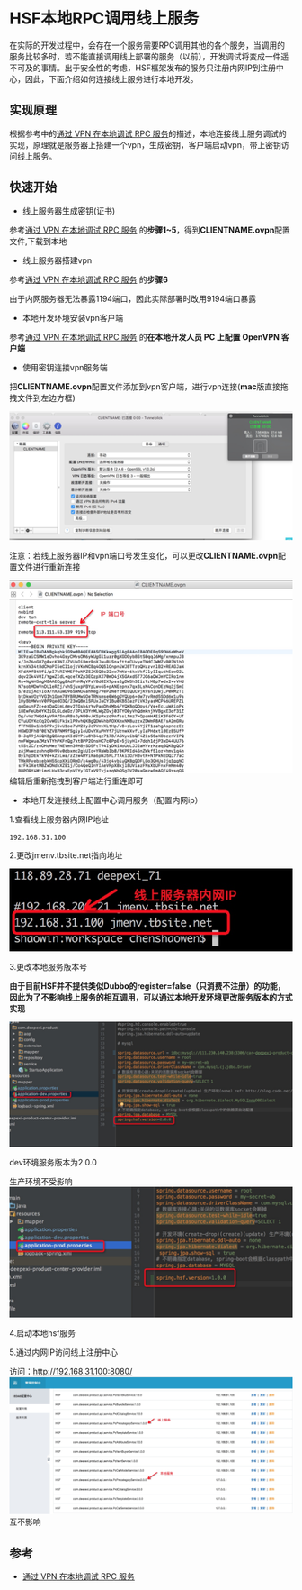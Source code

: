 # HSF本地RPC调用线上服务

在实际的开发过程中，会存在一个服务需要RPC调用其他的各个服务，当调用的服务比较多时，若不能直接调用线上部署的服务（以前），开发调试将变成一件遥不可及的事情。出于安全性的考虑，HSF框架发布的服务只注册内网IP到注册中心，因此，下面介绍如何连接线上服务进行本地开发。

## 实现原理

根据参考中的[通过 VPN 在本地调试 RPC 服务](https://help.aliyun.com/document_detail/87549.html?spm=a2c4g.11186623.6.668.27584a41iNHg1B)的描述，本地连接线上服务调试的实现，原理就是服务器上搭建一个vpn，生成密钥，客户端启动vpn，带上密钥访问线上服务。

## 快速开始

- 线上服务器生成密钥(证书)

参考[通过 VPN 在本地调试 RPC 服务](https://help.aliyun.com/document_detail/87549.html?spm=a2c4g.11186623.6.668.27584a41iNHg1B) 的**步骤1~5**，得到**CLIENTNAME.ovpn**配置文件,下载到本地

- 线上服务器搭建vpn

参考[通过 VPN 在本地调试 RPC 服务](https://help.aliyun.com/document_detail/87549.html?spm=a2c4g.11186623.6.668.27584a41iNHg1B) 的**步骤6**

由于内网服务器无法暴露1194端口，因此实际部署时改用9194端口暴露


- 本地开发环境安装vpn客户端

参考[通过 VPN 在本地调试 RPC 服务](https://help.aliyun.com/document_detail/87549.html?spm=a2c4g.11186623.6.668.27584a41iNHg1B) 的**在本地开发人员 PC 上配置 OpenVPN 客户端**

- 使用密钥连接vpn服务端

把**CLIENTNAME.ovpn**配置文件添加到vpn客户端，进行vpn连接(**mac**版直接拖拽文件到左边方框)

![](media/15359455847542/15359473394452.jpg)

注意：若线上服务器IP和vpn端口号发生变化，可以更改**CLIENTNAME.ovpn**配置文件进行重新连接

![](media/15359455847542/15359475792666.jpg)
编辑后重新拖拽到客户端进行重连即可

- 本地开发连接线上配置中心调用服务（配置内网ip）

1.查看线上服务器内网IP地址

```
192.168.31.100
```

2.更改jmenv.tbsite.net指向地址

![](media/15359455847542/15359476935341.jpg)

3.更改本地服务版本号

**由于目前HSF并不提供类似Dubbo的register=false（只消费不注册）的功能，因此为了不影响线上服务的相互调用，可以通过本地开发环境更改服务版本的方式实现**

![](media/15359455847542/15359480275581.jpg)

dev环境服务版本为2.0.0

生产环境不受影响
![](media/15359455847542/15359480833026.jpg)


4.启动本地hsf服务

5.通过内网IP访问线上注册中心

访问：http://192.168.31.100:8080/
![](media/15359455847542/15359482594413.jpg)
互不影响

## 参考

- [通过 VPN 在本地调试 RPC 服务](https://help.aliyun.com/document_detail/87549.html?spm=a2c4g.11186623.6.668.27584a41iNHg1B)


